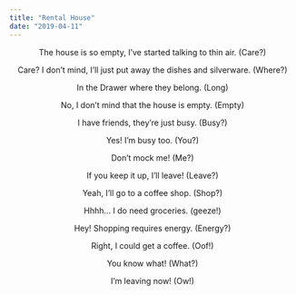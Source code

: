 ```yaml
---
title: "Rental House"
date: "2019-04-11"
---
```

<center>
The house is so empty, I’ve started talking to thin air. (Care?)

Care? I don’t mind, I’ll just put away the dishes and silverware. (Where?)

In the Drawer where they belong. (Long)

No, I don’t mind that the house is empty. (Empty)

I have friends, they’re just busy. (Busy?)

Yes! I’m busy too. (You?)

Don’t mock me! (Me?)

If you keep it up, I’ll leave! (Leave?)

Yeah, I’ll go to a coffee shop. (Shop?)

Hhhh… I do need groceries. (geeze!)

Hey! Shopping requires energy. (Energy?)

Right, I could get a coffee. (Oof!)

You know what! (What?)

I’m leaving now! (Ow!)
</center>

